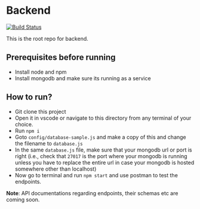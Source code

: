 # Backend

[![Build Status](https://travis-ci.com/open-source-developers/back-end.svg?branch=master)](https://travis-ci.com/open-source-developers/back-end)

This is the root repo for backend.

## Prerequisites before running

- Install node and npm
- Install mongodb and make sure its running as a service

## How to run?

- Git clone this project
- Open it in vscode or navigate to this directory from any terminal of your choice.
- Run `npm i`
- Goto `config/database-sample.js` and make a copy of this and change the filename to `database.js`
- In the same `database.js` file, make sure that your mongodb url or port is right (i.e., check that `27017` is the port where your mongodb is running unless you have to replace the entire url in case your mongodb is hosted somewhere other than localhost)
- Now go to terminal and run `npm start` and use postman to test the endpoints.

**Note**: API documentations regarding endpoints, their schemas etc are coming soon.
